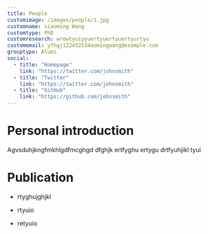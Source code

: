 ```yaml
---
title: People
customimage: /images/people/1.jpg
customname: xiaoming Wang
customtype: PhD
customresearch: wrewtyuiyyuertyuertyuertyurtyu
customemail: yfhgj122432534aomingwang@example.com
grouptype: Alumi
social:
  - title: "Homepage"
    link: "https://twitter.com/johnsmith"
  - title: "Twitter"
    link: "https://twitter.com/johnsmith"
  - title: "GitHub"
    link: "https://github.com/johnsmith"
---
```


# Personal introduction
Agvsduhjkngfmkhlgdfmcghgd dfghjk ertfyghu ertygu drtfyuhjikl tyui



# Publication
- rtyghujghjkl

- rtyuio

- retyuio

